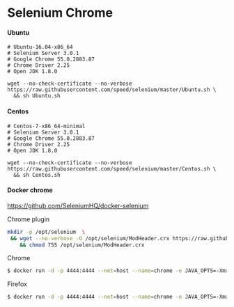 # Selenium Chrome


#### Ubuntu
```
# Ubuntu-16.04-x86_64
# Selenium Server 3.0.1
# Google Chrome 55.0.2883.87
# Chrome Driver 2.25
# Open JDK 1.8.0
```

```
wget --no-check-certificate --no-verbose https://raw.githubusercontent.com/speed/selenium/master/Ubuntu.sh \
  && sh Ubuntu.sh
```

#### Centos

```
# Centos-7-x86_64-minimal
# Selenium Server 3.0.1
# Google Chrome 55.0.2883.87
# Chrome Driver 2.25
# Open JDK 1.8.0
```

```
wget --no-check-certificate --no-verbose https://raw.githubusercontent.com/speed/selenium/master/Centos.sh \
  && sh Centos.sh
```


#### Docker chrome
https://github.com/SeleniumHQ/docker-selenium

Chrome plugin
```bash
mkdir -p /opt/selenium  \
 && wget --no-verbose -O /opt/selenium/ModHeader.crx https://raw.githubusercontent.com/speed/newcrawler-plugin-urlfetch-chrome/master/crx/ModHeader.crx\
    && chmod 755 /opt/selenium/ModHeader.crx
```

Chrome
``` bash
$ docker run -d -p 4444:4444 --net=host --name=chrome -e JAVA_OPTS=-Xmx512m --shm-size=1g selenium/standalone-chrome:3.11.0-antimony
```
Firefox
``` bash
$ docker run -d -p 4444:4444 --net=host --name=chrome -e JAVA_OPTS=-Xmx512m --shm-size=1g selenium/standalone-firefox:3.11.0-antimony
```
